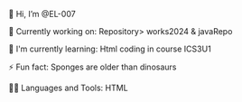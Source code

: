 👋 Hi, I’m @EL-007

🔭 Currently working on: Repository> works2024 & javaRepo

🌱 I'm currently learning: Html coding in course ICS3U1

⚡ Fun fact: Sponges are older than dinosaurs

👨‍💻 Languages and Tools: HTML
